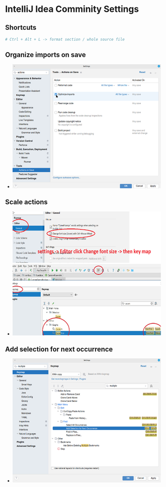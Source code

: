# IntelliJ Idea Comminity Settings

## Shortcuts
```sh
# Ctrl + Alt + L -> format section / whole source file
```

## Organize imports on save
- <img src="./forReadme/idea1.png" alt="Image Description" height="400px" >

## Scale actions
- <img src="./forReadme/idea2.png" alt="Image Description" height="400px" >

## Add selection for next occurrence
- <img src="./forReadme/idea3.png" alt="Image Description" height="400px" >

